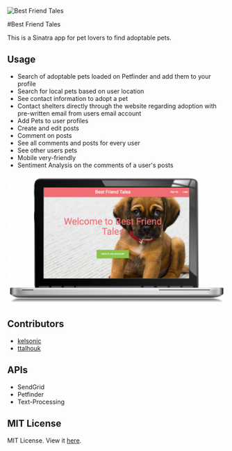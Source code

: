 ![Best Friend Tales](http://www.georgiaspca.org/sites/default/files/images/Paws-for-Consider-icon-v2.jpg)

#Best Friend Tales

This is a Sinatra app for pet lovers to find adoptable pets.

## Usage

- Search of adoptable pets loaded on Petfinder and add them to your profile
- Search for local pets based on user location
- See contact information to adopt a pet
- Contact shelters directly through the website regarding adoption with pre-written email from users email account
- Add Pets to user profiles
- Create and edit posts
- Comment on posts
- See all comments and posts for every user
- See other users pets
- Mobile very-friendly
- Sentiment Analysis on the comments of a user's posts

![BFTales example](/public/images/readme-image.jpg)

## Contributors

* [kelsonic](https://github.com/kelsonic)
* [ttalhouk](https://github.com/ttalhouk)

## APIs

* SendGrid
* Petfinder
* Text-Processing

## MIT License

MIT License. View it [here](LICENSE).
